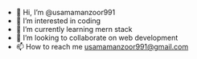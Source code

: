 - 👋 Hi, I’m @usamamanzoor991
- 👀 I’m interested in coding
- 🌱 I’m currently learning mern stack
- 💞️ I’m looking to collaborate on web development
- 📫 How to reach me usamamanzoor991@gmail.com
<!---
usamamanzoor991/usamamanzoor991 is a ✨ special ✨ repository because its `README.md` (this file) appears on your GitHub profile.
You can click the Preview link to take a look at your changes.
--->
